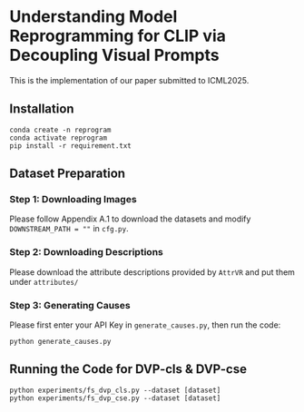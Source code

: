 # Understanding Model Reprogramming for CLIP via Decoupling Visual Prompts

This is the implementation of our paper submitted to ICML2025.

## Installation
    conda create -n reprogram
    conda activate reprogram
    pip install -r requirement.txt

## Dataset Preparation
### Step 1: Downloading Images
Please follow Appendix A.1 to download the datasets and modify `DOWNSTREAM_PATH = ""` in `cfg.py`.
### Step 2: Downloading Descriptions
Please download the attribute descriptions provided by `AttrVR` and put them under `attributes/`
### Step 3: Generating Causes
Please first enter your API Key in `generate_causes.py`, then run the code:
        
    python generate_causes.py

## Running the Code for DVP-cls & DVP-cse

    python experiments/fs_dvp_cls.py --dataset [dataset]
	python experiments/fs_dvp_cse.py --dataset [dataset]

